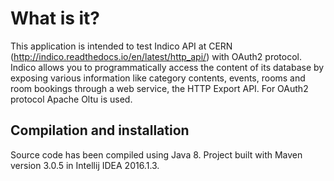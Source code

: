 # What is it?
This application is intended to test Indico API at CERN (http://indico.readthedocs.io/en/latest/http_api/) with OAuth2 protocol. Indico allows you to programmatically access the content of its database by exposing various information like category contents, events, rooms and room bookings through a web service, the HTTP Export API. For OAuth2 protocol Apache Oltu is used.
## Compilation and installation

Source code has been compiled using Java 8.
Project built with Maven version 3.0.5 in Intellij IDEA 2016.1.3.


